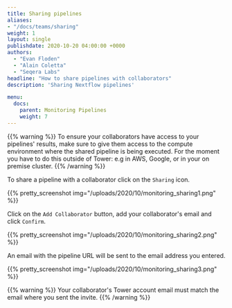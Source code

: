```yaml
---
title: Sharing pipelines
aliases:
- "/docs/teams/sharing"
weight: 1
layout: single
publishdate: 2020-10-20 04:00:00 +0000
authors:
  - "Evan Floden"
  - "Alain Coletta"
  - "Seqera Labs"
headline: "How to share pipelines with collaborators"
description: 'Sharing Nextflow pipelines'

menu:
  docs:
    parent: Monitoring Pipelines
    weight: 7
---
```


{{% warning %}}
To ensure your collaborators have access to your pipelines' results, make sure to give them access to the compute environment where the shared pipeline is being executed. For the moment you have to do this outside of Tower: e.g in AWS, Google, or in your on premise cluster.
{{% /warning %}}

To share a pipeline with a collaborator click on the `Sharing` icon.

{{% pretty_screenshot img="/uploads/2020/10/monitoring_sharing1.png" %}}

Click on the `Add Collaborator` button, add your collaborator's email and click `Confirm`.

{{% pretty_screenshot img="/uploads/2020/10/monitoring_sharing2.png" %}}

An email with the pipeline URL will be sent to the email address you entered.

{{% pretty_screenshot img="/uploads/2020/10/monitoring_sharing3.png" %}}


{{% warning %}}
Your collaborator's Tower account email must match the email where you sent the invite.
{{% /warning %}}

